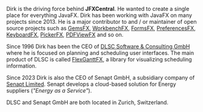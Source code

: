 Dirk is the driving force behind **JFXCentral**. He wanted to create a single place for everything JavaFX. Dirk has been working with JavaFX on many projects since 2013. He is a major contributor to and / or maintainer of open source projects such as [GemsFX](https://github.com/dlsc-software-consulting-gmbh/GemsFX), [WorkbenchFX](https://github.com/dlsc-software-consulting-gmbh/WorkbenchFX), [FormsFX](https://github.com/dlsc-software-consulting-gmbh/FormsFX), [PreferencesFX](https://github.com/dlsc-software-consulting-gmbh/PreferencesFX), [KeyboardFX](https://github.com/dlsc-software-consulting-gmbh/KeyboardFX), [PickerFX](https://github.com/dlsc-software-consulting-gmbh/PickerFX), [PDFViewFX](https://github.com/dlsc-software-consulting-gmbh/PDFViewFX) and so on. 

Since 1996 Dirk has been the CEO of [DLSC Software & Consulting GmbH](https://www.dlsc.com) where he is focused on planning and scheduling user interfaces. The main product of DLSC is called [FlexGanttFX](https://www.flexganttfx.com), a library for visualizing scheduling information.

Since 2023 Dirk is also the CEO of Senapt GmbH, a subsidiary company of [Senapt Limited](https://senapt.co.uk). Senapt develops a cloud-based solution for Energy suppliers (_"Energy as a Service"_).

DLSC and Senapt GmbH are both located in Zurich, Switzerland.